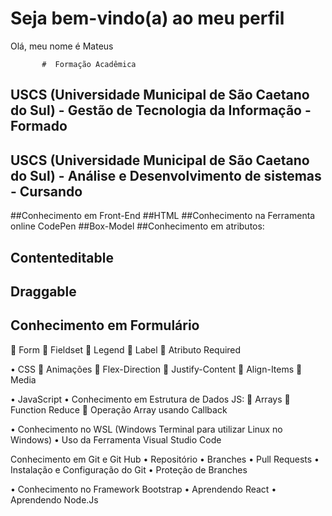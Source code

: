 # Seja bem-vindo(a) ao meu perfil 

Olá, meu nome é Mateus

           #  Formação Acadêmica
## USCS (Universidade Municipal de São Caetano do Sul) - Gestão de Tecnologia da Informação - Formado
## USCS (Universidade Municipal de São Caetano do Sul) - Análise e Desenvolvimento de sistemas - Cursando


##Conhecimento em Front-End
##HTML
##Conhecimento na Ferramenta online CodePen
##Box-Model
##Conhecimento em atributos:
## Contenteditable
##	Draggable
##	Conhecimento em Formulário
	Form
	Fieldset
	Legend 
	Label
	Atributo Required


•	CSS
	Animações
	Flex-Direction
	Justify-Content
	Align-Items
	Media


•	JavaScript
•	Conhecimento em Estrutura de Dados JS:
	Arrays
	Function Reduce
	Operação Array usando Callback


•	Conhecimento no WSL (Windows Terminal para utilizar Linux no Windows)
•	Uso da Ferramenta Visual Studio Code


Conhecimento em Git e Git Hub
•	Repositório
•	Branches
•	Pull Requests
•	Instalação e Configuração do Git
•	Proteção de Branches


•	Conhecimento no Framework Bootstrap
•	Aprendendo React
•	Aprendendo Node.Js
